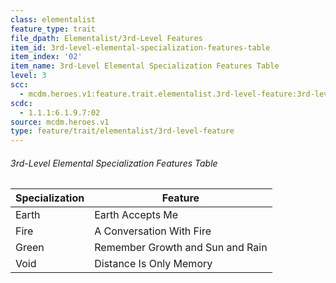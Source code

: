 ```yaml
---
class: elementalist
feature_type: trait
file_dpath: Elementalist/3rd-Level Features
item_id: 3rd-level-elemental-specialization-features-table
item_index: '02'
item_name: 3rd-Level Elemental Specialization Features Table
level: 3
scc:
  - mcdm.heroes.v1:feature.trait.elementalist.3rd-level-feature:3rd-level-elemental-specialization-features-table
scdc:
  - 1.1.1:6.1.9.7:02
source: mcdm.heroes.v1
type: feature/trait/elementalist/3rd-level-feature
---
```


###### 3rd-Level Elemental Specialization Features Table

| Specialization | Feature                          |
| -------------- | -------------------------------- |
| Earth          | Earth Accepts Me                 |
| Fire           | A Conversation With Fire         |
| Green          | Remember Growth and Sun and Rain |
| Void           | Distance Is Only Memory          |
